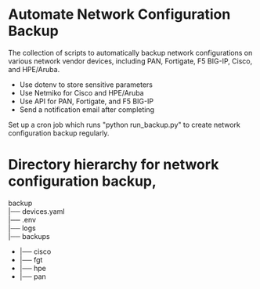 # Automate Network Configuration Backup
The collection of scripts to automatically backup network configurations on various network vendor devices, 
including PAN, Fortigate, F5 BIG-IP, Cisco, and HPE/Aruba.
  - Use dotenv to store sensitive parameters
  - Use Netmiko for Cisco and HPE/Aruba
  - Use API for PAN, Fortigate, and F5 BIG-IP
  - Send a notification email after completing

Set up a cron job which runs "python run_backup.py" to create network configuration backup regularly.

# Directory hierarchy for network configuration backup,
backup  
|── devices.yaml  
|── .env  
|── logs  
|── backups  
*    |── cisco  
*    |── fgt  
*    |── hpe  
*    |── pan  
